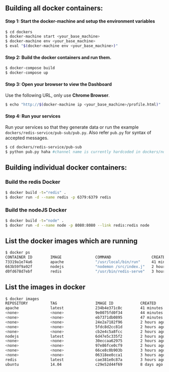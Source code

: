 ## Building all docker containers:

#### Step 1: Start the docker-machine and setup the environment variables
```bash
$ cd dockers
$ docker-machine start <your_base_machine> 
$ docker-machine env <your_base_machine>
$ eval "$(docker-machine env <your_base_machine>)"
```
#### Step 2: Build the docker containers and run them.
```bash
$ docker-compose build
$ docker-compose up
```

#### Step 3: Open your browser to view the Dashboard

Use the following URL, only use **Chrome Browser**.
```bash
$ echo "http://$(docker-machine ip <your_base_machine>/profile.html)"
```

#### Step 4: Run your services

Run your services so that they generate data or run the example `dockers/redis-service/pub-sub/pub.py`. Also refer `pub.py` for syntax of accepted messages.

```bash
$ cd dockers/redis-service/pub-sub
$ python pub.py haha #channel name is currently hardcoded in dockers/node/index.js
```

## Building individual docker containers:

### Build the redis Docker
```bash
$ docker build -t="redis" .
$ docker run -d --name redis -p 6379:6379 redis
```

### Build the nodeJS Docker
```bash
$ docker build -t="node" .
$ docker run -d --name node -p 8080:8080 --link redis:redis node
```

## List the docker images which are running

```bash
$ docker ps
CONTAINER ID        IMAGE               COMMAND                  CREATED             STATUS              PORTS                    NAMES
73319a1e74a6        apache              "/usr/local/bin/run"     41 minutes ago      Up 27 minutes       0.0.0.0:80->80/tcp       apache
663b59f9a92f        nodejs              "nodemon /src/index.j"   2 hours ago         Up 2 hours          0.0.0.0:8080->8080/tcp   nodejs
d0fd678d7ebf        redis               "/usr/bin/redis-serve"   3 hours ago         Up 3 hours          0.0.0.0:6379->6379/tcp   redis
```

## List the images in docker

```bash
$ docker images 
REPOSITORY          TAG                 IMAGE ID            CREATED             VIRTUAL SIZE
apache              latest              234b4e371c8c        41 minutes ago      268.5 MB
<none>              <none>              9e0075fd0f34        44 minutes ago      268.5 MB
<none>              <none>              eb7371db0895        47 minutes ago      268.5 MB
<none>              <none>              24e2a7182f96        2 hours ago         268.5 MB
<none>              <none>              5fdc8d2cc81d        2 hours ago         268.5 MB
<none>              <none>              cb2e4c5a8fcc        2 hours ago         268.5 MB
nodejs              latest              6d47e5c335f2        2 hours ago         397.5 MB
<none>              <none>              30eccaa62975        2 hours ago         397.5 MB
<none>              <none>              97e86fce0cf9        2 hours ago         397.5 MB
<none>              <none>              66ce8c0b903b        3 hours ago         407.1 MB
<none>              <none>              06318ee0cca1        3 hours ago         268.5 MB
redis               latest              cae381e0c87a        3 hours ago         211.6 MB
ubuntu              14.04               c29e52d44f69        8 days ago          188 MB
```
